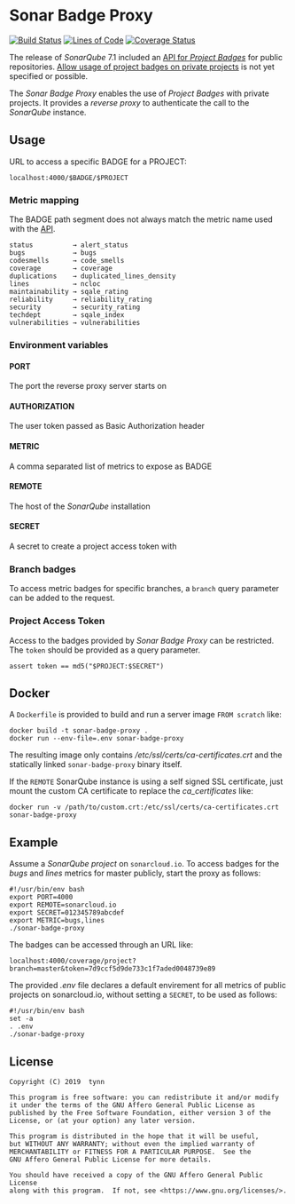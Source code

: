 Sonar Badge Proxy
=================
[![Build Status][Build]][Actions]
[![Lines of Code][Lines]][Sonar]
[![Coverage Status][Coverage]][Sonar]

The release of _SonarQube_ 7.1 included an [API for _Project Badges_][API] for public repositories.
[Allow usage of project badges on private projects][MMF-1178] is not yet specified or possible.

The _Sonar Badge Proxy_ enables the use of _Project Badges_ with private projects.
It provides a _reverse proxy_ to authenticate the call to the _SonarQube_ instance.


Usage
-----

URL to access a specific BADGE for a PROJECT:

    localhost:4000/$BADGE/$PROJECT


### Metric mapping

The BADGE path segment does not always match the metric name used with the [API].

    status          → alert_status
    bugs            → bugs
    codesmells      → code_smells
    coverage        → coverage
    duplications    → duplicated_lines_density
    lines           → ncloc
    maintainability → sqale_rating
    reliability     → reliability_rating
    security        → security_rating
    techdept        → sqale_index
    vulnerabilities → vulnerabilities


### Environment variables

#### PORT
The port the reverse proxy server starts on

#### AUTHORIZATION
The user token passed as Basic Authorization header

#### METRIC
A comma separated list of metrics to expose as BADGE

#### REMOTE
The host of the _SonarQube_ installation

#### SECRET
A secret to create a project access token with


### Branch badges

To access metric badges for specific branches,
a `branch` query parameter can be added to the request.


### Project Access Token

Access to the badges provided by _Sonar Badge Proxy_ can be restricted.
The `token` should be provided as a query parameter.

    assert token == md5("$PROJECT:$SECRET")


Docker
------

A `Dockerfile` is provided to build and run a server image
`FROM scratch` like:

    docker build -t sonar-badge-proxy .
    docker run --env-file=.env sonar-badge-proxy

The resulting image only contains _/etc/ssl/certs/ca-certificates.crt_
and the statically linked `sonar-badge-proxy` binary itself.

If the `REMOTE` SonarQube instance is using a self signed SSL certificate,
just mount the custom CA certificate to replace the *ca_certificates* like:

    docker run -v /path/to/custom.crt:/etc/ssl/certs/ca-certificates.crt sonar-badge-proxy


Example
-------

Assume a _SonarQube_ _project_ on `sonarcloud.io`.
To access badges for the _bugs_ and _lines_ metrics for master publicly,
start the proxy as follows:

    #!/usr/bin/env bash
    export PORT=4000
    export REMOTE=sonarcloud.io
    export SECRET=012345789abcdef
    export METRIC=bugs,lines
    ./sonar-badge-proxy

The badges can be accessed through an URL like:

    localhost:4000/coverage/project?branch=master&token=7d9ccf5d9de733c1f7aded0048739e89

The provided _.env_ file declares a default envirement for all metrics of
public projects on sonarcloud.io, without setting a `SECRET`, to be used
as follows:

    #!/usr/bin/env bash
    set -a
    . .env
    ./sonar-badge-proxy


License
-------

    Copyright (C) 2019  tynn

    This program is free software: you can redistribute it and/or modify
    it under the terms of the GNU Affero General Public License as
    published by the Free Software Foundation, either version 3 of the
    License, or (at your option) any later version.

    This program is distributed in the hope that it will be useful,
    but WITHOUT ANY WARRANTY; without even the implied warranty of
    MERCHANTABILITY or FITNESS FOR A PARTICULAR PURPOSE.  See the
    GNU Affero General Public License for more details.

    You should have received a copy of the GNU Affero General Public License
    along with this program.  If not, see <https://www.gnu.org/licenses/>.


[API]: https://next.sonarqube.com/sonarqube/web_api/api/project_badges/measure
[MMF-1178]: https://jira.sonarsource.com/browse/MMF-1178
[Build]: https://img.shields.io/github/workflow/status/tynn/sonar-badge-proxy/Build?logo=github
[Actions]: https://github.com/tynn/sonar-badge-proxy/actions
[Coverage]: https://sonarcloud.io/api/project_badges/measure?project=sonar-badge-proxy&metric=coverage
[Lines]: https://sonarcloud.io/api/project_badges/measure?project=sonar-badge-proxy&metric=ncloc
[Sonar]: https://sonarcloud.io/dashboard?id=sonar-badge-proxy
